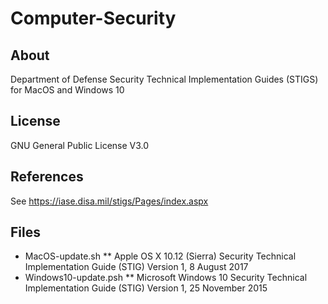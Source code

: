 # Computer-Security

## About
Department of Defense Security Technical Implementation Guides (STIGS) for MacOS and Windows 10 
## License
GNU General Public License V3.0
## References
See https://iase.disa.mil/stigs/Pages/index.aspx
## Files
* MacOS-update.sh
** Apple OS X 10.12 (Sierra) Security Technical Implementation Guide (STIG) Version 1, 8 August 2017
* Windows10-update.psh
** Microsoft Windows 10 Security Technical Implementation Guide (STIG) Version 1, 25 November 2015

